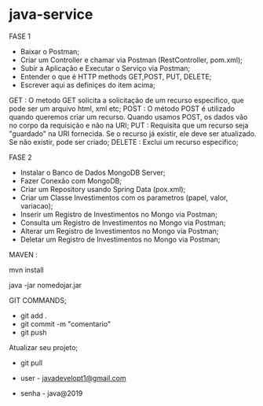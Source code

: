 # java-service

FASE 1

- Baixar o Postman;
- Criar um Controller e chamar via Postman (RestController, pom.xml);
- Subir a Aplicação e Executar o Serviço via Postman;
- Entender o que é HTTP methods GET,POST, PUT, DELETE;
- Escrever aqui as definiçes do item acima;


 GET : O metodo GET solicita a solicitação de um recurso especifico, que pode ser um arquivo html, xml etc;
 POST : O método POST é utilizado quando queremos criar um recurso. Quando usamos POST, os dados vão no corpo da requisição e não na URI;
 PUT : Requisita que um recurso seja "guardado" na URI fornecida. Se o recurso já existir, ele deve ser atualizado. Se não existir, pode ser criado;
 DELETE : Exclui um recurso especifico;


FASE 2

- Instalar o Banco de Dados MongoDB Server;
- Fazer Conexão com MongoDB;
- Criar um Repository usando Spring Data (pox.xml);
- Criar um Classe Investimentos com os parametros (papel, valor, variacao);
- Inserir um Registro de Investimentos no Mongo via Postman;
- Consulta um Registro de Investimentos no Mongo via Postman;
- Alterar um Registro de Investimentos no Mongo via Postman;
- Deletar um Registro de Investimentos no Mongo via Postman;


MAVEN :

mvn install

java -jar nomedojar.jar

GIT COMMANDS;

- git add . 
- git commit -m "comentario"
- git push

Atualizar seu projeto;

- git pull

- user - javadevelopt1@gmail.com
- senha - java@2019
